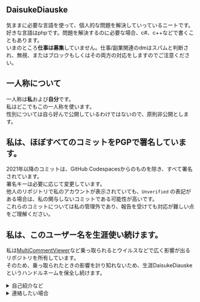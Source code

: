 ## DaisukeDiauske

気ままに必要な言語を使って、個人的な問題を解決していっているニートです。  
好きな言語はphpです。問題を解決するのに必要な場合、c#、c++などで書くこともあります。  
いまのところ**仕事は募集**していません。仕事/副業関連のdmはスパムと判断され、無視、またはブロックもしくはその両方の対応をしますのでご注意ください。  
## 一人称について
一人称は**私**および**自分**です。  
私はどこでもこの一人称を使います。  
性別については自ら好んで公開しているわけではないので、原則非公開とします。

## 私は、ほぼすべてのコミットをPGPで署名しています。
2021年以降のコミットは、GitHub Codespacesからのものを除き、すべて署名されています。  
署名キーは必要に応じて変更しています。  
他人のリポジトリで私のアカウントが表示されていても、`Unverified` の表記がある場合は、私の関与しないコミットである可能性が高いです。   
これらのコミットについては私の管理外であり、報告を受けても対応が難しい点をご理解ください。  

## 私は、このユーザー名を生涯使い続けます。
私は[MultiCommentViewer](https://github.com/DaisukeDaisuke/MultiCommentViewer/releases/tag/0.6.37a)など乗っ取られるとウイルスなどで広く影響が出るリポジトリを所有しています。  
そのため、乗っ取られたときの影響を計り知れないため、生涯DaisukeDiauskeというハンドルネームを保全し続けます。  

<details>

<summary>自己紹介など</summary>

## リポジトリ紹介
### MultiCommentViewer  
2024年8月ごろに、必要そうな人が多いという理由でc#を使ってマルチコメントビュワーの暫定ニコ生対応版を書きました。  
https://github.com/DaisukeDaisuke/MultiCommentViewer/releases/tag/0.6.37a

## dq9バトルエミュレータプロジェクト
「私の好きな配信者を助けれる」という理由で始まったdq9のバトルエミュレータプロジェクトは、2024年後半、私が主に従事していたプロジェクトです。  
c++で書かれています。  
https://github.com/DaisukeDaisuke/dq9BattleEmulatorCollection.cpp

## ライセンスの方針について
私が著作権を持つプロジェクトでは寛容なライセンスを使うことにしています。  
MITライセンス、unlicenseなどを好みます。  

## 従事してきたプロジェクトメモ

#### 2025年3月~
dq9バトルエミュレータ(c++)

#### 2025年1月3日~
pmmp関連(php)

#### 2023年10月~
dq9界隈のQOL上昇に貢献など、途中でMultiCommentViewer新ニコ生暫定対応版作ったりするなどした

#### 2023年~
pmmp関連(php)


</details>

<details>

<summary>連絡したい場合</summary>

## 連絡先
### 緊急ではない場合
**Twitterのdmでご連絡**ください  
メッセージリクエストシステムにより気づけないので、dmが届いており、適切であれば1~2週間程度で返信します。  
**仕事/副業関連は無視またはブロックまたはその両方の対応をします**のでご注意ください。  
また、不適切な画像等を送信した場合通報しますのでご注意ください。   
https://x.com/Daisuke76897125  

### 緊急の場合
dmcaの警告など、緊急で対処が必要なタスクが発生した場合、**Sure-Contactの「Open a blank issue」からご連絡**ください。   
これにはGithubアカウントが必要です。    
Sure-Contactへの連絡は一般公開されますので、これには絶対個人情報は含めないでください。  
また、広告的な内容を送信、Sure-Contactで宣伝を行うことはGithubコミュニティガイドライン等に違反しますので、これに該当する場合、通報させていただきます。   
自作の告知システムにより、10分以内、深夜の場合は朝起床してすぐに対応を検討させていただきます。   
Github コミュニティガイドラインに違反しないことを確認の上で送信してください        
これは一般公開され、投稿者側からはアカウント削除しても、投稿を削除できませんので、この連絡先はよく考えて使用してください       
また、Sure-Contactの返信はissueへの返信という形で行わさせていただきますので、作成後に移動したurlをメモの上、Githubアカウントは削除しないでください  
https://github.com/DaisukeDaisuke/Sure-Contact/issues/new/choose    


### 連絡手段としてメールは使用しないでください
Githubのコミットのために使用しているメールアドレスはアカウント保全以外ではめったに見る機会がないので、メールで問い合わせをしても、自作の告知システムの管轄外なので気づけず、1年以上放置されることになります

</details>


<!--
**DaisukeDaisuke/DaisukeDaisuke** is a ✨ _special_ ✨ repository because its `README.md` (this file) appears on your GitHub profile.

Here are some ideas to get you started:

- 🔭 I’m currently working on ...
- 🌱 I’m currently learning ...
- 👯 I’m looking to collaborate on ...
- 🤔 I’m looking for help with ...
- 💬 Ask me about ...
- 📫 How to reach me: ...
- 😄 Pronouns: ...
- ⚡ Fun fact: ...
-->
